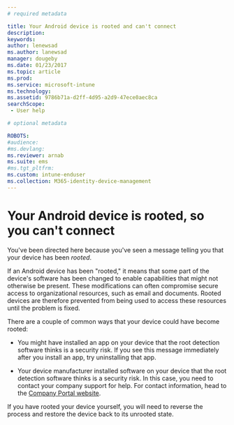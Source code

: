 ```yaml
---
# required metadata

title: Your Android device is rooted and can't connect
description:
keywords:
author: lenewsad
ms.author: lanewsad
manager: dougeby
ms.date: 01/23/2017
ms.topic: article
ms.prod:
ms.service: microsoft-intune
ms.technology:
ms.assetid: 9786b71a-d2ff-4d95-a2d9-47ece0aec8ca
searchScope:
 - User help

# optional metadata

ROBOTS:  
#audience:
#ms.devlang:
ms.reviewer: arnab
ms.suite: ems
#ms.tgt_pltfrm:
ms.custom: intune-enduser
ms.collection: M365-identity-device-management
---
```


# Your Android device is rooted, so you can't connect

You've been directed here because you've seen a message telling you that your device has been _rooted_.

If an Android device has been "rooted," it means that some part of the device's software has been changed to enable capabilities that might not otherwise be present. These modifications can often compromise secure access to organizational resources, such as email and documents. Rooted devices are therefore prevented from being used to access these resources until the problem is fixed.  

There are a couple of common ways that your device could have become rooted:

- You might have installed an app on your device that the root detection software thinks is a security risk. If you see this message immediately after you install an app, try uninstalling that app.

- Your device manufacturer installed software on your device that the root detection software thinks is a security risk. In this case, you need to contact your company support for help. For contact information, head to the [Company Portal website](https://go.microsoft.com/fwlink/?linkid=2010980).

If you have rooted your device yourself, you will need to reverse the process and restore the device back to its unrooted state.

